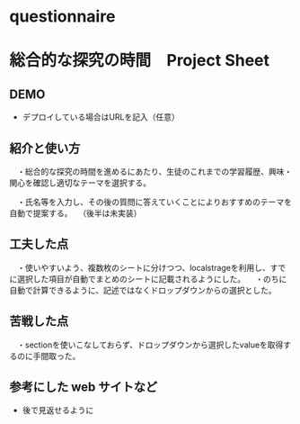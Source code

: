 # questionnaire
# 総合的な探究の時間　Project Sheet

## DEMO

  - デプロイしている場合はURLを記入（任意）

## 紹介と使い方

　・総合的な探究の時間を進めるにあたり、生徒のこれまでの学習履歴、興味・関心を確認し適切なテーマを選択する。

　・氏名等を入力し、その後の質問に答えていくことによりおすすめのテーマを自動で提案する。
　（後半は未実装）

## 工夫した点

　・使いやすいよう、複数枚のシートに分けつつ、localstrageを利用し、すでに選択した項目が自動でまとめのシートに記載されるようにした。
　・のちに自動で計算できるように、記述ではなくドロップダウンからの選択とした。

## 苦戦した点

　・sectionを使いこなしておらず、ドロップダウンから選択したvalueを取得するのに手間取った。

## 参考にした web サイトなど

  - 後で見返せるように